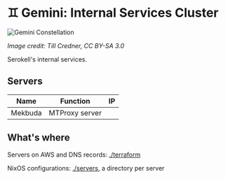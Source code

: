 # ♊ Gemini: Internal Services Cluster

![Gemini Constellation](https://upload.wikimedia.org/wikipedia/commons/d/d1/GeminiCC.jpg)

_Image credit: Till Credner, CC BY-SA 3.0_

Serokell's internal services.

## Servers

| Name    | Function       | IP |
|:-------:|:--------------:|:--:|
| Mekbuda | MTProxy server |    |

<!-- Don't forget to add the servers on https://www.notion.so/serokell/Server-Naming-Scheme-c189819000164fb090377c75e4ce7da6 -->

## What's where

Servers on AWS and DNS records: [./terraform](./terraform)

NixOS configurations: [./servers](./servers), a directory per server
